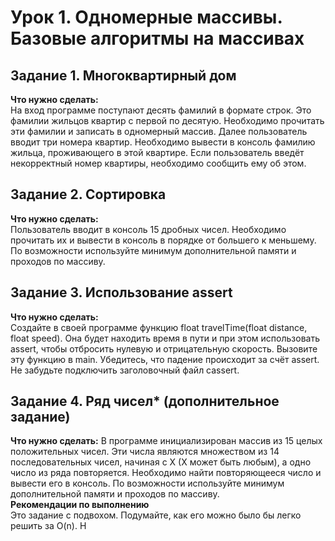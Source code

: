 # Урок 1. Одномерные массивы. Базовые алгоритмы на массивах

## Задание 1. Многоквартирный дом

**Что нужно сделать:**  
На вход программе поступают десять фамилий в формате строк. Это фамилии жильцов квартир с первой по десятую. Необходимо прочитать эти фамилии и записать в одномерный массив. Далее пользователь вводит три номера квартир. Необходимо вывести в консоль фамилию жильца, проживающего в этой квартире. Если пользователь введёт некорректный номер квартиры, необходимо сообщить ему об этом.

## Задание 2. Сортировка

**Что нужно сделать:**  
Пользователь вводит в консоль 15 дробных чисел. Необходимо прочитать их и вывести в консоль в порядке от большего к меньшему. По возможности используйте минимум дополнительной памяти и проходов по массиву.

## Задание 3. Использование assert

**Что нужно сделать:**  
Создайте в своей программе функцию float travelTime(float distance, float speed). Она будет находить время в пути и при этом использовать assert, чтобы отбросить нулевую и отрицательную скорость. Вызовите эту функцию в main. Убедитесь, что падение происходит за счёт assert. Не забудьте подключить заголовочный файл cassert.

## Задание 4. Ряд чисел* (дополнительное задание)

**Что нужно сделать:**
В программе инициализирован массив из 15 целых положительных чисел. Эти числа являются множеством из 14 последовательных чисел, начиная с Х (Х может быть любым), а одно число из ряда повторяется. Необходимо найти повторяющееся число и вывести его в консоль. По возможности используйте минимум дополнительной памяти и проходов по массиву.  
**Рекомендации по выполнению**  
Это задание с подвохом. Подумайте, как его можно было бы легко решить за O(n). Н
